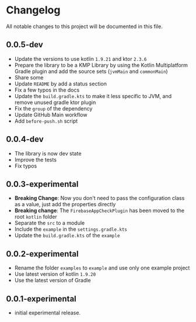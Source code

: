# Changelog

All notable changes to this project will be documented in this file.

[//]: # (## [next])

## 0.0.5-dev
* Update the versions to use kotlin `1.9.21` and ktor `2.3.6`
* Prepare the library to be a KMP Library by using the Kotlin Multiplatform Gradle plugin
and add the source sets (`jvmMain` and `commonMain`)
* Share some
* Update `README` by add a status section
* Fix a few typos in the docs
* Update the `build.gradle.kts` to make it less specific to JVM, and remove unused gradle ktor plugin
* Fix the `group` of the dependency
* Update GitHub Main workflow
* Add `before-push.sh` script

## 0.0.4-dev
* The library is now dev state
* Improve the tests
* Fix typos

## 0.0.3-experimental
* **Breaking Change**: Now you don't need to pass the configuration class as a value, just add the properties directly
* **Breaking change**: The `FirebaseAppCheckPlugin` has been moved to the root `kotlin` folder
* Separate the `src` to a module
* Include the `example` in the `settings.gradle.kts`
* Update the `build.gradle.kts` of the `example`

## 0.0.2-experimental
* Rename the folder `examples` to `example` and use only one example project
* Use latest version of kotlin `1.9.20`
* Use the latest version of Gradle

## 0.0.1-experimental

* initial experimental release.